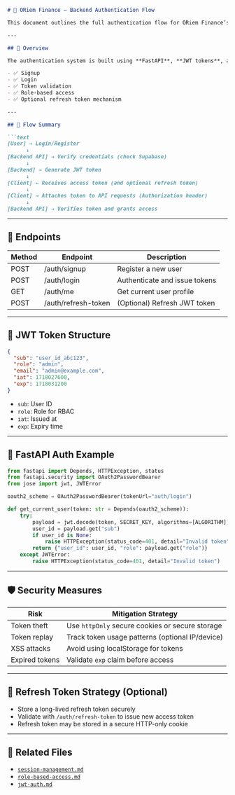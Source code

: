 ```markdown
# 🔐 ORiem Finance – Backend Authentication Flow

This document outlines the full authentication flow for ORiem Finance’s backend API using **JWT-based stateless authentication**.

---

## 📌 Overview

The authentication system is built using **FastAPI**, **JWT tokens**, and **Supabase** as the user store. The system supports:

- ✅ Signup
- ✅ Login
- ✅ Token validation
- ✅ Role-based access
- ✅ Optional refresh token mechanism

---

## 🔄 Flow Summary

```text
[User] → Login/Register
      ↓
[Backend API] → Verify credentials (check Supabase)
      ↓
[Backend] → Generate JWT token
      ↓
[Client] ← Receives access token (and optional refresh token)
      ↓
[Client] → Attaches token to API requests (Authorization header)
      ↓
[Backend API] → Verifies token and grants access
```

---

## 🔑 Endpoints

| Method | Endpoint            | Description                   |
|--------|---------------------|-------------------------------|
| POST   | /auth/signup         | Register a new user           |
| POST   | /auth/login          | Authenticate and issue tokens |
| GET    | /auth/me             | Get current user profile      |
| POST   | /auth/refresh-token  | (Optional) Refresh JWT token  |

---

## 🧠 JWT Token Structure

```json
{
  "sub": "user_id_abc123",
  "role": "admin",
  "email": "admin@example.com",
  "iat": 1718027600,
  "exp": 1718031200
}
```

- `sub`: User ID
- `role`: Role for RBAC
- `iat`: Issued at
- `exp`: Expiry time

---

## 🧪 FastAPI Auth Example

```python
from fastapi import Depends, HTTPException, status
from fastapi.security import OAuth2PasswordBearer
from jose import jwt, JWTError

oauth2_scheme = OAuth2PasswordBearer(tokenUrl="auth/login")

def get_current_user(token: str = Depends(oauth2_scheme)):
    try:
        payload = jwt.decode(token, SECRET_KEY, algorithms=[ALGORITHM])
        user_id = payload.get("sub")
        if user_id is None:
            raise HTTPException(status_code=401, detail="Invalid token")
        return {"user_id": user_id, "role": payload.get("role")}
    except JWTError:
        raise HTTPException(status_code=401, detail="Invalid token")
```

---

## 🛡️ Security Measures

| Risk            | Mitigation Strategy                        |
|-----------------|---------------------------------------------|
| Token theft     | Use `httpOnly` secure cookies or secure storage |
| Token replay    | Track token usage patterns (optional IP/device) |
| XSS attacks     | Avoid using localStorage for tokens        |
| Expired tokens  | Validate `exp` claim before access         |

---

## 🔁 Refresh Token Strategy (Optional)

- Store a long-lived refresh token securely
- Validate with `/auth/refresh-token` to issue new access token
- Refresh token may be stored in a secure HTTP-only cookie

---

## 📁 Related Files

- [`session-management.md`](../auth/session-management.md)
- [`role-based-access.md`](../auth/role-based-access.md)
- [`jwt-auth.md`](../auth/jwt-auth.md)
```
